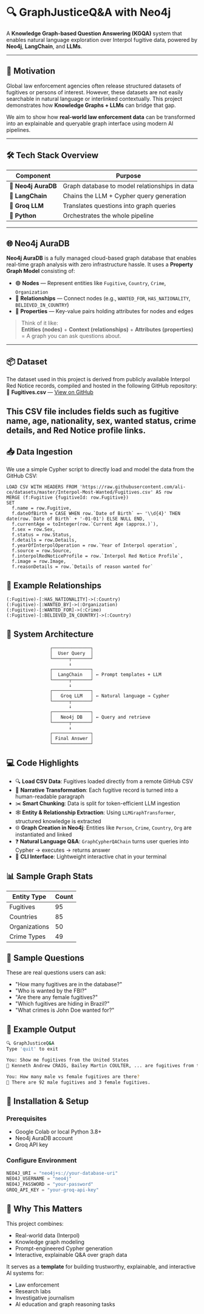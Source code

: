 # 🔍 GraphJusticeQ&A with Neo4j

A **Knowledge Graph-based Question Answering (KGQA)** system that enables natural language exploration over Interpol fugitive data, powered by **Neo4j**, **LangChain**, and **LLMs**.

---

## 🚧 Motivation

Global law enforcement agencies often release structured datasets of fugitives or persons of interest. However, these datasets are not easily searchable in natural language or interlinked contextually. This project demonstrates how **Knowledge Graphs + LLMs** can bridge that gap.

We aim to show how **real-world law enforcement data** can be transformed into an explainable and queryable graph interface using modern AI pipelines.

---

## 🛠️ Tech Stack Overview

| Component         | Purpose                                            |
|------------------|----------------------------------------------------|
| 🧠 **Neo4j AuraDB**     | Graph database to model relationships in data   |
| 🔗 **LangChain**        | Chains the LLM + Cypher query generation        |
| 🤖 **Groq LLM**         | Translates questions into graph queries         |
| 🐍 **Python**           | Orchestrates the whole pipeline                 |

---

## 🌐 Neo4j AuraDB

**Neo4j AuraDB** is a fully managed cloud-based graph database that enables real-time graph analysis with zero infrastructure hassle. It uses a **Property Graph Model** consisting of:

- 🟢 **Nodes** — Represent entities like `Fugitive`, `Country`, `Crime`, `Organization`
- 🔗 **Relationships** — Connect nodes (e.g., `WANTED_FOR`, `HAS_NATIONALITY`, `BELIEVED_IN_COUNTRY`)
- 🧩 **Properties** — Key-value pairs holding attributes for nodes and edges

> Think of it like:  
> **Entities (nodes)** + **Context (relationships)** + **Attributes (properties)** = A graph you can ask questions about.

---

## 📦 Dataset
The dataset used in this project is derived from publicly available Interpol Red Notice records, compiled and hosted in the following GitHub repository:  
📂 **Fugitives.csv** — [View on GitHub](https://github.com/ali-ce/datasets/blob/master/Interpol-Most-Wanted/Fugitives.csv)

This CSV file includes fields such as fugitive name, age, nationality, sex, wanted status, crime details, and Red Notice profile links.
---

## 📥 Data Ingestion

We use a simple Cypher script to directly load and model the data from the GitHub CSV:

```cypher
LOAD CSV WITH HEADERS FROM 'https://raw.githubusercontent.com/ali-ce/datasets/master/Interpol-Most-Wanted/Fugitives.csv' AS row
MERGE (f:Fugitive {fugitiveId: row.Fugitive})
SET
  f.name = row.Fugitive,
  f.dateOfBirth = CASE WHEN row.`Date of Birth` =~ '\\d{4}' THEN date(row.`Date of Birth` + '-01-01') ELSE NULL END,
  f.currentAge = toInteger(row.`Current Age (approx.)`),
  f.sex = row.Sex,
  f.status = row.Status,
  f.details = row.Details,
  f.yearOfInterpolOperation = row.`Year of Interpol operation`,
  f.source = row.Source,
  f.interpolRedNoticeProfile = row.`Interpol Red Notice Profile`,
  f.image = row.Image,
  f.reasonDetails = row.`Details of reason wanted for`
```
## 🔗 Example Relationships

```cypher
(:Fugitive)-[:HAS_NATIONALITY]->(:Country)
(:Fugitive)-[:WANTED_BY]->(:Organization)
(:Fugitive)-[:WANTED_FOR]->(:Crime)
(:Fugitive)-[:BELIEVED_IN_COUNTRY]->(:Country)
```
## 🧠 System Architecture
```cypher
                ┌──────────────┐
                │  User Query  │
                └──────┬───────┘
                       ↓
                ┌──────────────┐
                │  LangChain   │ ← Prompt templates + LLM
                └──────┬───────┘
                       ↓
                ┌──────────────┐
                │   Groq LLM   │ ← Natural language → Cypher
                └──────┬───────┘
                       ↓
                ┌──────────────┐
                │   Neo4j DB   │ ← Query and retrieve
                └──────┬───────┘
                       ↓
                ┌──────────────┐
                │ Final Answer │
                └──────────────┘
```
## 💻 Code Highlights

- 🔍 **Load CSV Data**: Fugitives loaded directly from a remote GitHub CSV  
- 📜 **Narrative Transformation**: Each fugitive record is turned into a human-readable paragraph  
- ✂️ **Smart Chunking**: Data is split for token-efficient LLM ingestion  
- 🕸️ **Entity & Relationship Extraction**: Using `LLMGraphTransformer`, structured knowledge is extracted  
- 🌐 **Graph Creation in Neo4j**: Entities like `Person`, `Crime`, `Country`, `Org` are instantiated and linked  
- ❓ **Natural Language Q&A**: `GraphCypherQAChain` turns user queries into Cypher → executes → returns answer  
- 🧠 **CLI Interface**: Lightweight interactive chat in your terminal  


## 📊 Sample Graph Stats

| Entity Type    | Count |
|----------------|-------|
| Fugitives      | 95    |
| Countries      | 85    |
| Organizations  | 50    |
| Crime Types    | 49    |


## 💬 Sample Questions

These are real questions users can ask:

- "How many fugitives are in the database?"
- "Who is wanted by the FBI?"
- "Are there any female fugitives?"
- "Which fugitives are hiding in Brazil?"
- "What crimes is John Doe wanted for?"

## 🧪 Example Output

```bash
🔍 GraphJusticeQ&A
Type 'quit' to exit

You: Show me fugitives from the United States
🤖 Kenneth Andrew CRAIG, Bailey Martin COULTER, ... are fugitives from the United States.

You: How many male vs female fugitives are there?
🤖 There are 92 male fugitives and 3 female fugitives.
```
## 🔧 Installation & Setup

### Prerequisites

- Google Colab or local Python 3.8+
- Neo4j AuraDB account
- Groq API key

### Configure Environment

```python
NEO4J_URI = "neo4j+s://your-database-uri"
NEO4J_USERNAME = "neo4j"
NEO4J_PASSWORD = "your-password"
GROQ_API_KEY = "your-groq-api-key"
```

## 🧠 Why This Matters

This project combines:

- Real-world data (Interpol)
- Knowledge graph modeling
- Prompt-engineered Cypher generation
- Interactive, explainable Q&A over graph data

It serves as a **template** for building trustworthy, explainable, and interactive AI systems for:

- Law enforcement  
- Research labs  
- Investigative journalism  
- AI education and graph reasoning tasks


